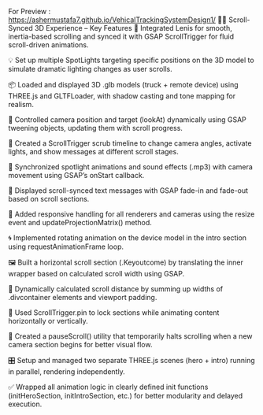 For Preview : https://ashermustafa7.github.io/VehicalTrackingSystemDesign1/
🚛✨ Scroll-Synced 3D Experience – Key Features
🚀 Integrated Lenis for smooth, inertia-based scrolling and synced it with GSAP ScrollTrigger for fluid scroll-driven animations.

💡 Set up multiple SpotLights targeting specific positions on the 3D model to simulate dramatic lighting changes as user scrolls.

📦 Loaded and displayed 3D .glb models (truck + remote device) using THREE.js and GLTFLoader, with shadow casting and tone mapping for realism.

🎥 Controlled camera position and target (lookAt) dynamically using GSAP tweening objects, updating them with scroll progress.

🧠 Created a ScrollTrigger scrub timeline to change camera angles, activate lights, and show messages at different scroll stages.

🔦 Synchronized spotlight animations and sound effects (.mp3) with camera movement using GSAP’s onStart callback.

📜 Displayed scroll-synced text messages with GSAP fade-in and fade-out based on scroll sections.

📱 Added responsive handling for all renderers and cameras using the resize event and updateProjectionMatrix() method.

🌀 Implemented rotating animation on the device model in the intro section using requestAnimationFrame loop.

🖼️ Built a horizontal scroll section (.Keyoutcome) by translating the inner wrapper based on calculated scroll width using GSAP.

📐 Dynamically calculated scroll distance by summing up widths of .divcontainer elements and viewport padding.

🧭 Used ScrollTrigger.pin to lock sections while animating content horizontally or vertically.

🛑 Created a pauseScroll() utility that temporarily halts scrolling when a new camera section begins for better visual flow.

🎛️ Setup and managed two separate THREE.js scenes (hero + intro) running in parallel, rendering independently.

✅ Wrapped all animation logic in clearly defined init functions (initHeroSection, initIntroSection, etc.) for better modularity and delayed execution.
